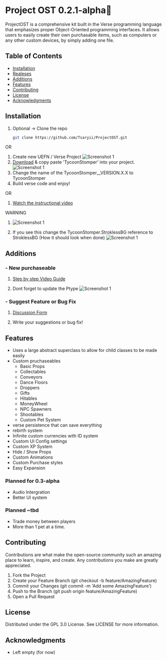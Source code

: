 # Project OST 0.2.1-alpha🚀

ProjectOST is a comprehensive kit built in the Verse programming language that emphasizes proper Object-Oriented programming interfaces. It allows users to easily create their own purchasable items, such as computers or any other custom devices, by simply adding one file.

## Table of Contents

- [Installation](#installation)
- [Realeses](https://github.com/Tsaryii/ProjectOST/releases)
- [Additions](#additions)
- [Features](#features)
- [Contributing](#contributing)
- [License](#license)
- [Acknowledgments](#acknowledgments)

## Installation

1. Optional -> Clone the repo
   ```sh
   git clone https://github.com/Tsaryii/ProjectOST.git

OR

1. Create new UEFN / Verse Project
    ![Screenshot 1](./Images/CreateUEFN.png)
2. [Download](https://github.com/Tsaryii/ProjectOST/archive/refs/heads/main.zip) & copy paste 'TycoonStomper' into your project.
    ![Screenshot 1](./Images/TycoonStomper.png)
3. Change the name of the TycoonStomper__VERSION.X.X to TycoonStomper
4. Build verse code and enjoy!

OR
   1. [Watch the instructional video](https://www.youtube.com/watch?v=q2OvY_Gq5Bk)

WARNING
   1. ![Screenshot 1](./Images/warning.png)

   2. If you see this change the TycoonStomper.StroklessBG reference to StroklessBG 
    (How it should look when done)
    ![Screenshot 1](./Images/Strokless.png)
   

## Additions
### - New purchaseable

1. [Step by step Video Guide](https://www.youtube.com/watch?v=ojgnbpQiWuU)
    
2. Dont forget to update the Ptype
    ![Screenshot 1](./Images/DontForget.png)
### - Suggest Feature or Bug Fix
1. [Discussion Form](https://github.com/Tsaryii/ProjectOST/discussions/1)

2. Write your suggestions or bug fix! 





## Features

- Uses a large abstract superclass to allow for child classes to be made easily
- Custom pruchaseables
  - Basic Props
  - Collectables
  - Conveyors
  - Dance Floors
  - Droppers
  - Gifts
  - Hitables
  - MoneyWheel
  - NPC Spawners
  - Shootables
  - Custom Pet System
- verse persistence that can save everything
- rebirth system
- Infinite custom currencies with ID system
- Custom UI Config settings
- Custom XP System
- Hide / Show Props
- Custom Animations
- Custom Purchase styles
- Easy Expansion

### Planned for 0.3-alpha
- Audio Intergration
- Better UI system

### Planned ~tbd
- Trade money between players 
- More than 1 pet at a time. 


## Contributing

Contributions are what make the open-source community such an amazing place to learn, inspire, and create. Any contributions you make are greatly appreciated.

1. Fork the Project
2. Create your Feature Branch (git checkout -b feature/AmazingFeature)
3. Commit your Changes (git commit -m 'Add some AmazingFeature')
4. Push to the Branch (git push origin feature/AmazingFeature)
5. Open a Pull Request


## License
Distributed under the GPL 3.0 License. See LICENSE for more information.

## Acknowledgments
- Left empty (for now)
